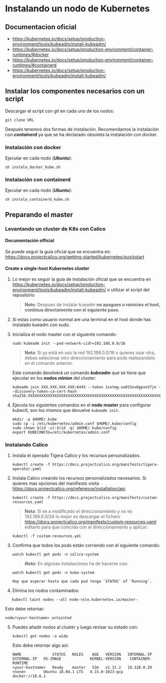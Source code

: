 # Instalando un nodo de Kubernetes
## Documentacion oficial
- https://kubernetes.io/docs/setup/production-environment/tools/kubeadm/install-kubeadm/
- https://kubernetes.io/docs/setup/production-environment/container-runtimes/#docker
- https://kubernetes.io/docs/setup/production-environment/container-runtimes/#containerd
- https://kubernetes.io/docs/setup/production-environment/tools/kubeadm/install-kubeadm/
## Instalar los componentes necesarios con un script

Descargar el script con git en cada uno de los nodos:
```
git clone URL
```

Después tenemos dos formas de instalación. Recomendamos la instalación con ***containerd*** ya que se ha declarado obsoleta la instalación con docker.

### Instalación con docker

Ejecutar en cada nodo (***Ubuntu***):

```
sh instala_docker_kube.sh
```

### Instalación con containerd

Ejecutar en cada nodo (***Ubuntu***):

```
sh instala_containerd_kube.sh
```

## Preparando el master

### Levantando un cluster de K8s con Calico

#### Documentación official
Se puede seguir la guia oficial que se encuentra en: 
https://docs.projectcalico.org/getting-started/kubernetes/quickstart

#### Create a single-host Kubernetes cluster

1. Lo mejor es seguir la guia de instalación oficial que se encuentra en https://kubernetes.io/docs/setup/production-environment/tools/kubeadm/install-kubeadm/ o utilizar el script del repositorio

   > **Note**: Despues de instalar kueadm **no apagues o reinicies el host, continua directamente con el siguiente paso**.

2. Si estas como usuario normal are una terminal en el host donde has instalado kueadm con sudo.

3. Inicializa el nodo master con el siguiente comando:

   ```
   sudo kubeadm init --pod-network-cidr=192.168.0.0/16
   ```

   > **Nota**: Si ya está en uso la red 192.168.0.0/16 o quieres usar otra, debes selecionar otro direccionamiento para pods replazandolo en el comando anterior.

   Este comando devolverá un comando ***kubeadm*** que se tiene que ejecutar en los **nodos *minion*** del cluster: 
   ```
   kubeadm join XXX.XXX.XXX.XXX:6443 --token 1zotmg.ua015ox6gpxe37je --discovery-token-ca-cert-hash sha256:XXXXXXXXXXXXXXXXXXXXXXXXXXXXXXXXXXXXXXXXXXXXXXXXXXXXXXXXXXXXXXXXXXXX
   ```
4. Ejecuta los siguientes comandos en el **nodo** **master** para configurar kubectl, son los mismos que devuelve `kubeadm init`.

   ```
   mkdir -p $HOME/.kube
   sudo cp -i /etc/kubernetes/admin.conf $HOME/.kube/config
   sudo chown $(id -u):$(id -g) $HOME/.kube/config
   export KUBECONFIG=/etc/kubernetes/admin.conf
   ```


###  Instalando Calico

1. Instala el operado Tigera Calico y los recursos personalizados.
   ```
   kubectl create -f https://docs.projectcalico.org/manifests/tigera-operator.yaml
   ```

2. Instala Calico creando los recursos personalizados necesarios. Si quieres mas opciones del manifiesto visita https://docs.projectcalico.org/reference/installation/api.

   ```
   kubectl create -f https://docs.projectcalico.org/manifests/custom-resources.yaml
   ```

   > **Nota**: Si se a modificado el direccionamiento y no es 192.168.0.0/24 lo mejor es descargar el fichero https://docs.projectcalico.org/manifests/custom-resources.yaml  editarlo para que coincida con el direccionamiento y aplicar:

   ```
   kubectl -f custom-resources.yml
   ```

3. Confirma que todos los pods están corriendo con el siguiente comando:

   ```
   watch kubectl get pods -n calico-system
   ```
   >***Nota:*** En algunas instalaciones ha de hacerse con:
   ```
   watch kubectl get pods -n kube-system
   ```

   ```
   Hay que esperar hasta que cada pod tenga `STATUS` of `Running`.
   ```



4. Elimina los nodos contaminados:

```
   kubectl taint nodes --all node-role.kubernetes.io/master-
```

   Esto debe retornar:

   ```
   node/<your-hostname> untainted
   ```

5. Puedes añadir nodos al cluster y luego revisar su estado con:

   ```
   kubectl get nodes -o wide
   ```

   Esto debe retornar algo así:

   ```
   NAME              STATUS   ROLES    AGE   VERSION   INTERNAL-IP   EXTERNAL-IP   OS-IMAGE             KERNEL-VERSION    CONTAINER-RUNTIME
   <your-hostname>   Ready    master   52m   v1.12.2   10.128.0.28   <none>        Ubuntu 18.04.1 LTS   4.15.0-1023-gcp   docker://18.6.1
   ```



